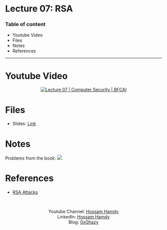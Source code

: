 # Lecture 07: RSA

### Table of content
- Youtube Video
- Files
- Notes
- References
---
# Youtube Video

<div align="center">

[![Lecture 07 | Computer Security | BFCAI](https://img.youtube.com/vi/dYYAwC_Uzqk/0.jpg)](https://www.youtube.com/watch?v=dYYAwC_Uzqk)

</div>


# Files
- Slides: [Link](https://drive.google.com/file/d/1vfh4qYiYI5xaFLmocSe4CtINeRoqYz1p/view?usp=sharing)


# Notes
Problems from the book:
![](https://user-images.githubusercontent.com/60070427/171839911-19de3214-0eb6-42f7-a8a8-21dc309b718c.png)

# References
- [RSA Attacks](https://www.rose-hulman.edu/class/ma/holden/Archived_Courses/Math479-0304/resources/attacks-rsa/)


<br>
<div align="center">

Youtube Channel: [Hossam Hamdy](https://www.youtube.com/channel/UCePX533CZyOpMyGGZqxJtAg) <br>
LinkedIn: [Hossam Hamdy](https://www.linkedin.com/in/h0ssamhamdy/)<br>
Blog: [0xGhazy](https://0xghazy.wordpress.com)
</div>
